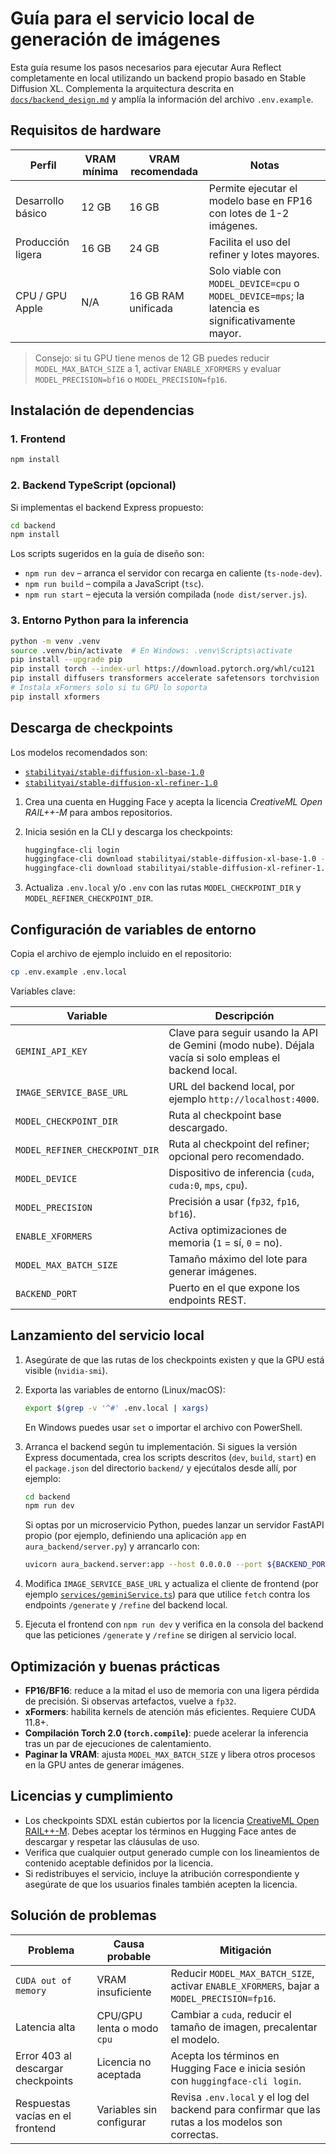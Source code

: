 # Guía para el servicio local de generación de imágenes

Esta guía resume los pasos necesarios para ejecutar Aura Reflect completamente en local utilizando un backend propio basado en Stable Diffusion XL. Complementa la arquitectura descrita en [`docs/backend_design.md`](backend_design.md) y amplía la información del archivo `.env.example`.

## Requisitos de hardware

| Perfil | VRAM mínima | VRAM recomendada | Notas |
| ------ | ----------- | ---------------- | ----- |
| Desarrollo básico | 12 GB | 16 GB | Permite ejecutar el modelo base en FP16 con lotes de 1-2 imágenes. |
| Producción ligera | 16 GB | 24 GB | Facilita el uso del refiner y lotes mayores. |
| CPU / GPU Apple | N/A | 16 GB RAM unificada | Solo viable con `MODEL_DEVICE=cpu` o `MODEL_DEVICE=mps`; la latencia es significativamente mayor. |

> Consejo: si tu GPU tiene menos de 12 GB puedes reducir `MODEL_MAX_BATCH_SIZE` a 1, activar `ENABLE_XFORMERS` y evaluar `MODEL_PRECISION=bf16` o `MODEL_PRECISION=fp16`.

## Instalación de dependencias

### 1. Frontend

```bash
npm install
```

### 2. Backend TypeScript (opcional)

Si implementas el backend Express propuesto:

```bash
cd backend
npm install
```

Los scripts sugeridos en la guía de diseño son:

- `npm run dev` – arranca el servidor con recarga en caliente (`ts-node-dev`).
- `npm run build` – compila a JavaScript (`tsc`).
- `npm run start` – ejecuta la versión compilada (`node dist/server.js`).

### 3. Entorno Python para la inferencia

```bash
python -m venv .venv
source .venv/bin/activate  # En Windows: .venv\Scripts\activate
pip install --upgrade pip
pip install torch --index-url https://download.pytorch.org/whl/cu121
pip install diffusers transformers accelerate safetensors torchvision
# Instala xFormers solo si tu GPU lo soporta
pip install xformers
```

## Descarga de checkpoints

Los modelos recomendados son:

- [`stabilityai/stable-diffusion-xl-base-1.0`](https://huggingface.co/stabilityai/stable-diffusion-xl-base-1.0)
- [`stabilityai/stable-diffusion-xl-refiner-1.0`](https://huggingface.co/stabilityai/stable-diffusion-xl-refiner-1.0)

1. Crea una cuenta en Hugging Face y acepta la licencia *CreativeML Open RAIL++-M* para ambos repositorios.
2. Inicia sesión en la CLI y descarga los checkpoints:

   ```bash
   huggingface-cli login
   huggingface-cli download stabilityai/stable-diffusion-xl-base-1.0 --local-dir ./models/sdxl-base
   huggingface-cli download stabilityai/stable-diffusion-xl-refiner-1.0 --local-dir ./models/sdxl-refiner
   ```

3. Actualiza `.env.local` y/o `.env` con las rutas `MODEL_CHECKPOINT_DIR` y `MODEL_REFINER_CHECKPOINT_DIR`.

## Configuración de variables de entorno

Copia el archivo de ejemplo incluido en el repositorio:

```bash
cp .env.example .env.local
```

Variables clave:

| Variable | Descripción |
| -------- | ----------- |
| `GEMINI_API_KEY` | Clave para seguir usando la API de Gemini (modo nube). Déjala vacía si solo empleas el backend local. |
| `IMAGE_SERVICE_BASE_URL` | URL del backend local, por ejemplo `http://localhost:4000`. |
| `MODEL_CHECKPOINT_DIR` | Ruta al checkpoint base descargado. |
| `MODEL_REFINER_CHECKPOINT_DIR` | Ruta al checkpoint del refiner; opcional pero recomendado. |
| `MODEL_DEVICE` | Dispositivo de inferencia (`cuda`, `cuda:0`, `mps`, `cpu`). |
| `MODEL_PRECISION` | Precisión a usar (`fp32`, `fp16`, `bf16`). |
| `ENABLE_XFORMERS` | Activa optimizaciones de memoria (`1` = sí, `0` = no). |
| `MODEL_MAX_BATCH_SIZE` | Tamaño máximo del lote para generar imágenes. |
| `BACKEND_PORT` | Puerto en el que expone los endpoints REST. |

## Lanzamiento del servicio local

1. Asegúrate de que las rutas de los checkpoints existen y que la GPU está visible (`nvidia-smi`).
2. Exporta las variables de entorno (Linux/macOS):

   ```bash
   export $(grep -v '^#' .env.local | xargs)
   ```

   En Windows puedes usar `set` o importar el archivo con PowerShell.

3. Arranca el backend según tu implementación. Si sigues la versión Express documentada, crea los scripts descritos (`dev`, `build`, `start`) en el `package.json` del directorio `backend/` y ejecútalos desde allí, por ejemplo:

   ```bash
   cd backend
   npm run dev
   ```

   Si optas por un microservicio Python, puedes lanzar un servidor FastAPI propio (por ejemplo, definiendo una aplicación `app` en `aura_backend/server.py`) y arrancarlo con:

   ```bash
   uvicorn aura_backend.server:app --host 0.0.0.0 --port ${BACKEND_PORT:-4000}
   ```

4. Modifica `IMAGE_SERVICE_BASE_URL` y actualiza el cliente de frontend (por ejemplo [`services/geminiService.ts`](../services/geminiService.ts)) para que utilice `fetch` contra los endpoints `/generate` y `/refine` del backend local.
5. Ejecuta el frontend con `npm run dev` y verifica en la consola del backend que las peticiones `/generate` y `/refine` se dirigen al servicio local.

## Optimización y buenas prácticas

- **FP16/BF16**: reduce a la mitad el uso de memoria con una ligera pérdida de precisión. Si observas artefactos, vuelve a `fp32`.
- **xFormers**: habilita kernels de atención más eficientes. Requiere CUDA 11.8+.
- **Compilación Torch 2.0 (`torch.compile`)**: puede acelerar la inferencia tras un par de ejecuciones de calentamiento.
- **Paginar la VRAM**: ajusta `MODEL_MAX_BATCH_SIZE` y libera otros procesos en la GPU antes de generar imágenes.

## Licencias y cumplimiento

- Los checkpoints SDXL están cubiertos por la licencia [CreativeML Open RAIL++-M](https://huggingface.co/stabilityai/stable-diffusion-xl-base-1.0/blob/main/README.md#license). Debes aceptar los términos en Hugging Face antes de descargar y respetar las cláusulas de uso.
- Verifica que cualquier output generado cumple con los lineamientos de contenido aceptable definidos por la licencia.
- Si redistribuyes el servicio, incluye la atribución correspondiente y asegúrate de que los usuarios finales también acepten la licencia.

## Solución de problemas

| Problema | Causa probable | Mitigación |
| -------- | -------------- | ---------- |
| `CUDA out of memory` | VRAM insuficiente | Reducir `MODEL_MAX_BATCH_SIZE`, activar `ENABLE_XFORMERS`, bajar a `MODEL_PRECISION=fp16`. |
| Latencia alta | CPU/GPU lenta o modo `cpu` | Cambiar a `cuda`, reducir el tamaño de imagen, precalentar el modelo. |
| Error 403 al descargar checkpoints | Licencia no aceptada | Acepta los términos en Hugging Face e inicia sesión con `huggingface-cli login`. |
| Respuestas vacías en el frontend | Variables sin configurar | Revisa `.env.local` y el log del backend para confirmar que las rutas a los modelos son correctas. |

